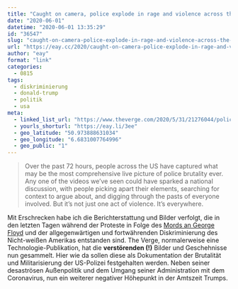 ```yaml
---
title: "Caught on camera, police explode in rage and violence across the US"
date: "2020-06-01"
datetime: "2020-06-01 13:35:29"
id: "36547"
slug: "caught-on-camera-police-explode-in-rage-and-violence-across-the-us"
url: "https://eay.cc/2020/caught-on-camera-police-explode-in-rage-and-violence-across-the-us/"
author: "eay"
format: "link"
categories:
  - 0815
tags:
  - diskriminierung
  - donald-trump
  - politik
  - usa
meta:
  - linked_list_url: "https://www.theverge.com/2020/5/31/21276044/police-violence-protest-george-floyd"
  - yourls_shorturl: "https://eay.li/3ee"
  - geo_latitude: "50.973888631034"
  - geo_longitude: "6.6831007764996"
  - geo_public: "1"
---
```


> Over the past 72 hours, people across the US have captured what may be the most comprehensive live picture of police brutality ever. Any one of the videos we’ve seen could have sparked a national discussion, with people picking apart their elements, searching for context to argue about, and digging through the pasts of everyone involved. But it’s not just one act of violence. It’s everywhere.

Mit Erschrecken habe ich die Berichterstattung und Bilder verfolgt, die in den letzten Tagen während der Proteste in Folge des [Mords an George Floyd](https://en.wikipedia.org/wiki/Death_of_George_Floyd) und der allgegenwärtigen und fortwährenden Diskriminierung des Nicht-weißen Amerikas entstanden sind. The Verge, normalerweise eine Technologie-Publikation, hat die **verstörenden (!)** Bilder und Gescheh­nisse nun gesammelt. Hier wie da sollen diese als Dokumentation der Brutalität und Militarisierung der US-Polizei festgehalten werden. Neben seiner desaströsen Außen­politik und dem Umgang seiner Administration mit dem Coronavirus, nun ein weiterer negativer Höhepunkt in der Amtszeit Trumps.

